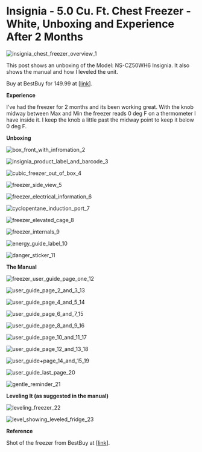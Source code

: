# Insignia - 5.0 Cu. Ft. Chest Freezer - White, Unboxing and Experience After 2 Months

![insignia_chest_freezer_overview_1](insignia_chest_freezer_overview_1.jpg)

This post shows an unboxing of the Model: NS-CZ50WH6 Insignia. It also shows the manual and how I leveled the unit.

Buy at BestBuy for 149.99 at [[link](http://www.insigniaproducts.com/pdp/NS-CZ50WH6/8390036)\].

**Experience**

I've had the freezer for 2 months and its been working great. With the knob midway between Max and Min the freezer reads 0 deg F on a thermometer I have inside it. I keep the knob a little past the midway point to keep it below 0 deg F.

**Unboxing**

![box_front_with_infromation_2](box_front_with_infromation_2.jpg)

![insignia_product_label_and_barcode_3](insignia_product_label_and_barcode_3.jpg)

![cubic_freezer_out_of_box_4](cubic_freezer_out_of_box_4.jpg)

![freezer_side_view_5](freezer_side_view_5.jpg)

![freezer_electrical_information_6](freezer_electrical_information_6.jpg)

![cyclopentane_induction_port_7](cyclopentane_induction_port_7.jpg)

![freezer_elevated_cage_8](freezer_elevated_cage_8.jpg)

![freezer_internals_9](freezer_internals_9.jpg)

![energy_guide_label_10](energy_guide_label_10.jpg)

![danger_sticker_11](danger_sticker_11.jpg)

**The Manual**

![freezer_user_guide_page_one_12](freezer_user_guide_page_one_12.jpg)

![user_guide_page_2_and_3_13](user_guide_page_2_and_3_13.jpg)

![user_guide_page_4_and_5_14](user_guide_page_4_and_5_14.jpg)

![user_guide_page_6_and_7_15](user_guide_page_6_and_7_15.jpg)

![user_guide_page_8_and_9_16](user_guide_page_8_and_9_16.jpg)

![user_guide_page_10_and_11_17](user_guide_page_10_and_11_17.jpg)

![user_guide_page_12_and_13_18](user_guide_page_12_and_13_18.jpg)

![user_guide+page_14_and_15_19](user_guide+page_14_and_15_19.jpg)

![user_guide_last_page_20](user_guide_last_page_20.jpg)

![gentle_reminder_21](gentle_reminder_21.jpg)

**Leveling It (as suggested in the manual)**

![leveling_freezer_22](leveling_freezer_22.jpg)

![level_showing_leveled_fridge_23](level_showing_leveled_fridge_23.jpg)

**Reference**

Shot of the freezer from BestBuy at [[link](http://www.insigniaproducts.com/pdp/NS-CZ50WH6/8390036)\].